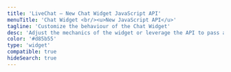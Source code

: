 ```yaml
---
title: 'LiveChat – New Chat Widget JavaScript API'
menuTitle: 'Chat Widget <br/><u>New JavaScript API</u>'
tagline: 'Customize the behaviour of the Chat Widget'
desc: 'Adjust the mechanics of the widget or leverage the API to pass additional details on the visitor.'
color: '#d85b55'
type: 'widget'
compatible: true
hideSearch: true
---
```

